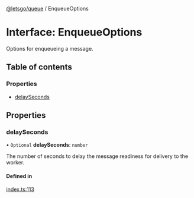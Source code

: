 [@letsgo/queue](../README.md) / EnqueueOptions

# Interface: EnqueueOptions

Options for enqueueing a message.

## Table of contents

### Properties

- [delaySeconds](EnqueueOptions.md#delayseconds)

## Properties

### delaySeconds

• `Optional` **delaySeconds**: `number`

The number of seconds to delay the message readiness for delivery to the worker.

#### Defined in

[index.ts:113](https://github.com/47chapters/letsgo/blob/5310a6f/packages/queue/src/index.ts#L113)
